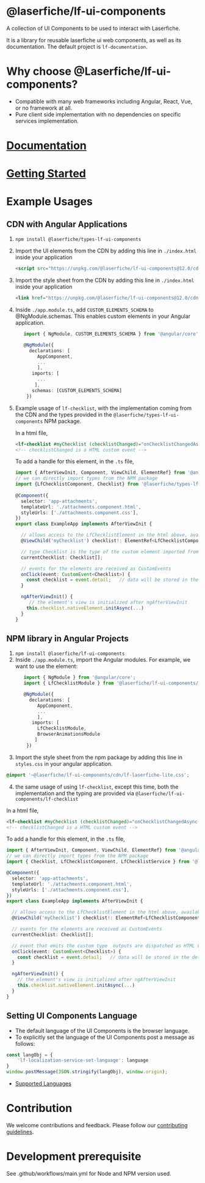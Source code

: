 # @laserfiche/lf-ui-components

A collection of UI Components to be used to interact with Laserfiche.

It is a library for reusable laserfiche ui web components, as well as its documentation.
The default project is `lf-documentation`.

# Why choose @Laserfiche/lf-ui-components?

- Compatible with many web frameworks including Angular, React, Vue, or no framework at all.
- Pure client side implementation with no dependencies on specific services implementation.

# [Documentation](https://unpkg.com/@laserfiche/lf-ui-components@12.0/cdn/index.html#/)

# [Getting Started](https://unpkg.com/@laserfiche/lf-ui-components@12.0/cdn/index.html#/getting-started)

# Example Usages 

## CDN with Angular Applications
1. `npm install @laserfiche/types-lf-ui-components`
2. Import the UI elements from the CDN by adding this line in `./index.html` inside your application
   ```html
   <script src="https://unpkg.com/@laserfiche/lf-ui-components@12.0/cdn/lf-ui-components.js" defer></script>
   ```
3. Import the style sheet from the CDN by adding this line in `./index.html` inside your application
   ```html
   <link href="https://unpkg.com/@laserfiche/lf-ui-components@12.0/cdn/lf-laserfiche-lite.css"  rel="stylesheet"/>
   ```
4. Inside `./app.module.ts`, add `CUSTOM_ELEMENTS_SCHEMA` to @NgModule.schemas. This enables custom elements in your Angular application.
   ```TypeScript
      import { NgModule, CUSTOM_ELEMENTS_SCHEMA } from '@angular/core';

      @NgModule({
        declarations: [
           AppComponent,
           ...
           ],
         imports: [
           ...
          ],
         schemas: [CUSTOM_ELEMENTS_SCHEMA]
       })
   ```
5. Example usage of `lf-checklist`, with the implementation coming from the CDN and the types provided in the `@laserfiche/types-lf-ui-components` NPM package.

   In a html file, 
   ```html
   <lf-checklist #myChecklist (checklistChanged)="onChecklistChangedAsync($event)"></lf-checklist>
   <!-- checklistChanged is a HTML custom event -->
   ```
   To add a handle for this element, in the `.ts` file,
   ```ts
   import { AfterViewInit, Component, ViewChild, ElementRef} from '@angular/core';
   // we can directly import types from the NPM package
   import {LfChecklistComponent, Checklist} from '@laserfiche/types-lf-ui-components';  
  
   @Component({
     selector: 'app-attachments',
     templateUrl: './attachments.component.html',
     styleUrls: ['./attachments.component.css'],
   })
   export class ExampleApp implements AfterViewInit {

     // allows access to the LfChecklistElement in the html above, available starting in ngAfterViewInit hook
     @ViewChild('myChecklist') checklist!: ElementRef<LfChecklistComponent>; 

     // type Checklist is the type of the custom element imported from the NPM package
     currentChecklist: Checklist[]; 

     // events for the elements are received as CustomEvents
     onClick(event: CustomEvent<Checklist>) {
       const checklist = event.detail;   // data will be stored in the detail property
     }

     ngAfterViewInit() {
        // the element's view is initialized after ngAfterViewInit
       this.checklist.nativeElement.initAsync(...)
     }
   }
   ```
## NPM library in Angular Projects

1. `npm install @laserfiche/lf-ui-components`
2. Inside `./app.module.ts`, import the Angular modules. For example, we want to use the <lf-checklist> element:
   ```TypeScript
      import { NgModule } from '@angular/core';
      import { LfChecklistModule } from '@laserfiche/lf-ui-components/lf-checklist';

      @NgModule({
        declarations: [
           AppComponent,
           ...
           ],
         imports: [
           LfChecklistModule,
           BrowserAnimationsModule
          ]
       })
   ```
3. Import the style sheet from the npm package by adding this line in `styles.css` in your angular application.
```css
@import '~@laserfiche/lf-ui-components/cdn/lf-laserfiche-lite.css';
```
4. the same usage of using `lf-checklist`, except this time, both the implementation and the typing are provided via `@laserfiche/lf-ui-components/lf-checklist`

In a html file, 
  ```html
  <lf-checklist #myChecklist (checklistChanged)="onChecklistChangedAsync($event)"></lf-checklist>
  <!-- checklistChanged is a HTML custom event -->
  ```
  To add a handle for this element, in the `.ts` file,
  ```ts
  import { AfterViewInit, Component, ViewChild, ElementRef} from '@angular/core';
  // we can directly import types from the NPM package
  import { Checklist, LfChecklistComponent, LfChecklistService } from '@laserfiche/lf-ui-components/lf-checklist';

  @Component({
    selector: 'app-attachments',
    templateUrl: './attachments.component.html',
    styleUrls: ['./attachments.component.css'],
  })
  export class ExampleApp implements AfterViewInit {

    // allows access to the LfChecklistElement in the html above, available starting in ngAfterViewInit hook
    @ViewChild('myChecklist') checklist!: ElementRef<LfChecklistComponent>; 

    // events for the elements are received as CustomEvents
    currentChecklist: Checklist[]; 

    // event that emits the custom type  outputs are dispatched as HTML Custom Events
    onClick(event: CustomEvent<Checklist>) {
      const checklist = event.detail;   // data will be stored in the detail property
    }

    ngAfterViewInit() {
      // the element's view is initialized after ngAfterViewInit
      this.checklist.nativeElement.initAsync(...)
    }
  }
  ```
## Setting UI Components Language

- The default language of the UI Components is the browser language.
- To explicitly set the language of the UI Components post a message as follows:

```typescript
const langObj = {
    'lf-localization-service-set-language': language
}
window.postMessage(JSON.stringify(langObj), window.origin);
```

- [Supported Languages](https://www.jsdelivr.com/package/npm/@laserfiche/lf-resource-library?path=resources%2Flaserfiche-base)

# Contribution

We welcome contributions and feedback. Please follow our [contributing guidelines](https://github.com/Laserfiche/lf-ui-components/blob/12.x/CONTRIBUTING.md).

# Development prerequisite

See .github/workflows/main.yml for Node and NPM version used.
